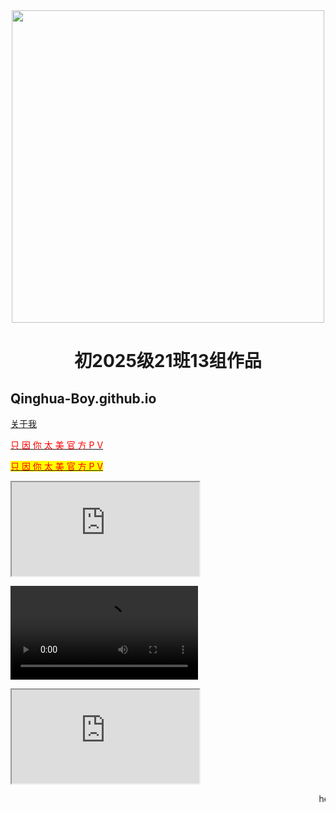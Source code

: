 <div align=center>
    <img src="https://github.com/Qinghua-Boy/Qinghua-Boy.github.io/assets/122422271/a01a6917-7b3b-4507-97dd-23dff028e58a" high=500  width=500>
</div>


<div align=center>
	<h1>
    初2025级21班13组作品
	</h1>
</div>
	
	
## Qinghua-Boy.github.io







[关于我](https://shequ.codemao.cn/user/9945214)







<a class="divcss" href="https://www.bilibili.com/video/BV178411Y7QB">	<font style="color:red">
		只 因 你 太 美 官 方 P V
	</font>
</a>

<a class="divcss" href="https://www.bilibili.com/video/BV178411Y7QB">	<font style="background: yellow">
		<font style="color:red">
			只 因 你 太 美 官 方 P V
        </font>
   </font>
</a>

<iframe src="https://b23.tv/xOUeys1"></iframe>
<font> </font>

<video src="https://b23.tv/xOUeys1"></video>

<font> </font>
<iframe src ="https://player.codemao.cn/new/165294185"></iframe>



<font>   </font>

  
<marquee border="9" align="滚动文字位于距形内边框的上下左右位置" scrolldelay="速度" behavior="文字滚动的方式">
 hello
</marquee>


										
										
										
										
